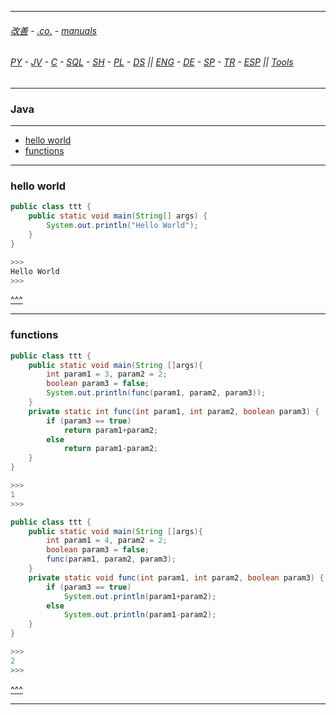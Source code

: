 
---

###### [改善](https://github.com/ttltrk/0C/blob/master/README.MD) - [.co.](https://github.com/ttltrk/PRG/blob/master/CODING.MD) - [manuals](https://github.com/ttltrk/PRG/blob/master/MAN.MD)

###### [PY](https://github.com/ttltrk/PRG/blob/master/PY/DOC/PYF/PYF.MD) - [JV](https://github.com/ttltrk/PRG/blob/master/JAVA/JAVA.MD) - [C](https://github.com/ttltrk/PRG/blob/master/C/C.MD) - [SQL](https://github.com/ttltrk/DB/blob/master/SQL/DOC/OSM/OSQLM/SQLM/SQLM.MD) - [SH](https://github.com/ttltrk/ELSE/blob/master/M/UX/UX.MD) - [PL](https://github.com/ttltrk/PRG/blob/master/PERL/PL.MD) - [DS](https://github.com/ttltrk/ELSE/blob/master/DATA/DS/DS.MD) || [ENG](https://github.com/ttltrk/ELSE/blob/master/LAN/ENG/LE.MD) - [DE](https://github.com/ttltrk/ELSE/blob/master/LAN/GER/DUO_GER.MD) - [SP](https://github.com/ttltrk/ELSE/blob/master/LAN/SP/SP.MD) - [TR](https://github.com/ttltrk/ELSE/blob/master/LAN/TR/TR.MD) - [ESP](https://github.com/ttltrk/ELSE/blob/master/LAN/ESP/ESP.MD) || [Tools](https://github.com/ttltrk/ELSE/blob/master/M/TOOLS/TOOLS.MD)

---

<h3 id='^'>Java</h3>

---

* <a href='#hw'>hello world</a></br>
* <a href='#functions'>functions</a></br>

---

<h3 id='hw'>hello world</h3>

```java
public class ttt {
    public static void main(String[] args) {
        System.out.println("Hello World");
    }
}

>>>
Hello World
>>>
```

<a href='#^'>^^^</a>

---

<h3 id='functions'>functions</h3>

```java
public class ttt {
    public static void main(String []args){
        int param1 = 3, param2 = 2;
        boolean param3 = false;
        System.out.println(func(param1, param2, param3));
    }
    private static int func(int param1, int param2, boolean param3) {
        if (param3 == true)
            return param1+param2;
        else
            return param1-param2;
    }
}

>>>
1
>>>
```

```java
public class ttt {
    public static void main(String []args){
        int param1 = 4, param2 = 2;
        boolean param3 = false;
        func(param1, param2, param3);
    }
    private static void func(int param1, int param2, boolean param3) {
        if (param3 == true)
            System.out.println(param1+param2);
        else
            System.out.println(param1-param2);
    }
}

>>>
2
>>>
```

<a href='#^'>^^^</a>

---
